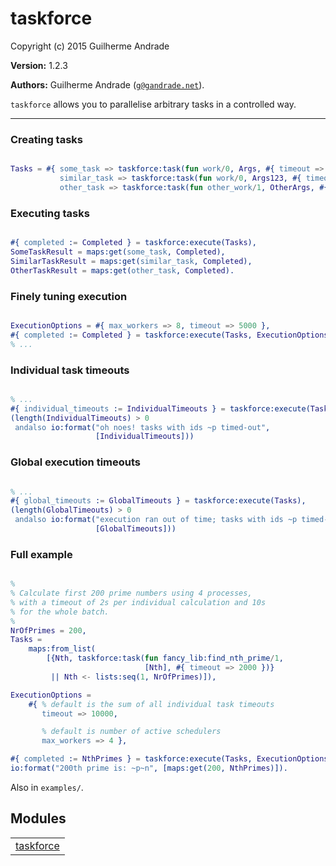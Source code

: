 

# taskforce #

Copyright (c) 2015 Guilherme Andrade

__Version:__ 1.2.3

__Authors:__ Guilherme Andrade ([`g@gandrade.net`](mailto:g@gandrade.net)).

`taskforce` allows you to parallelise arbitrary tasks in a controlled way.


---------


### <a name="Creating_tasks">Creating tasks</a> ###


```erlang

Tasks = #{ some_task => taskforce:task(fun work/0, Args, #{ timeout => 2000 }),
           similar_task => taskforce:task(fun work/0, Args123, #{ timeout => 2500 }),
           other_task => taskforce:task(fun other_work/1, OtherArgs, #{ timeout => 500 }) }.

```


### <a name="Executing_tasks">Executing tasks</a> ###


```erlang

#{ completed := Completed } = taskforce:execute(Tasks),
SomeTaskResult = maps:get(some_task, Completed),
SimilarTaskResult = maps:get(similar_task, Completed),
OtherTaskResult = maps:get(other_task, Completed).

```


### <a name="Finely_tuning_execution">Finely tuning execution</a> ###


```erlang

ExecutionOptions = #{ max_workers => 8, timeout => 5000 },
#{ completed := Completed } = taskforce:execute(Tasks, ExecutionOptions),
% ...

```


### <a name="Individual_task_timeouts">Individual task timeouts</a> ###


```erlang

% ...
#{ individual_timeouts := IndividualTimeouts } = taskforce:execute(Tasks),
(length(IndividualTimeouts) > 0
 andalso io:format("oh noes! tasks with ids ~p timed-out",
                   [IndividualTimeouts]))

```


### <a name="Global_execution_timeouts">Global execution timeouts</a> ###


```erlang

% ...
#{ global_timeouts := GlobalTimeouts } = taskforce:execute(Tasks),
(length(GlobalTimeouts) > 0
 andalso io:format("execution ran out of time; tasks with ids ~p timed-out",
                   [GlobalTimeouts]))

```


### <a name="Full_example">Full example</a> ###


```erlang

%
% Calculate first 200 prime numbers using 4 processes,
% with a timeout of 2s per individual calculation and 10s
% for the whole batch.
%
NrOfPrimes = 200,
Tasks =
    maps:from_list(
        [{Nth, taskforce:task(fun fancy_lib:find_nth_prime/1,
                              [Nth], #{ timeout => 2000 })}
         || Nth <- lists:seq(1, NrOfPrimes)]),

ExecutionOptions =
    #{ % default is the sum of all individual task timeouts
       timeout => 10000,

       % default is number of active schedulers
       max_workers => 4 },

#{ completed := NthPrimes } = taskforce:execute(Tasks, ExecutionOptions),
io:format("200th prime is: ~p~n", [maps:get(200, NthPrimes)]).

```
Also in `examples/`.


## Modules ##


<table width="100%" border="0" summary="list of modules">
<tr><td><a href="https://github.com/g-andrade/taskforce/blob/master/doc/taskforce.md" class="module">taskforce</a></td></tr></table>

